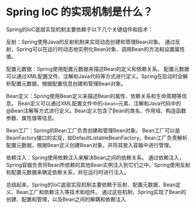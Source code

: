 # Spring IoC 的实现机制是什么？

Spring的IoC底层实现机制主要依赖于以下几个关键组件和技术：

反射：Spring使用Java的反射机制来实现动态创建和管理Bean对象。
通过反射，Spring可以在运行时动态地实例化Bean对象、调用Bean的方法和设置属性值。

配置元数据：Spring使用配置元数据来描述Bean的定义和依赖关系。
配置元数据可以通过XML配置文件、注解和Java代码等方式进行定义。Spring在启动时会解析配置元数据，根据配置信息创建和管理Bean对象。

Bean定义：Spring使用Bean定义来描述Bean的属性、依赖关系和生命周期等信息。
Bean定义可以通过XML配置文件中的`<bean>`元素、注解和Java代码中的@Bean注解等方式进行定义。Bean定义包含了Bean的类名、作用域、构造函数参数、属性值等信息。

Bean工厂：Spring的Bean工厂负责创建和管理Bean对象。
Bean工厂可以是BeanFactory接口的实现，如DefaultListableBeanFactory。Bean工厂负责解析配置元数据，根据Bean定义创建Bean对象，并将其放入容器中进行管理。

依赖注入：Spring使用依赖注入来解决Bean之间的依赖关系。
通过依赖注入，Spring容器负责将Bean所依赖的其他Bean实例注入到它们之中。Spring使用反射和配置元数据来确定依赖关系，并在运行时进行注入。

总结起来，Spring的IoC底层实现机制主要依赖于反射、配置元数据、Bean定义、Bean工厂和依赖注入等技术和组件。
通过这些机制，Spring实现了Bean的创建、配置和管理，以及Bean之间的解耦和依赖注入



